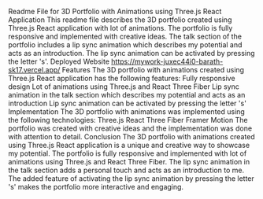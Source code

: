 Readme File for 3D Portfolio with Animations using Three.js React Application
This readme file describes the 3D portfolio created using Three.js React application with lot of animations. The portfolio is fully responsive and implemented with creative ideas. The talk section of the portfolio includes a lip sync animation which describes my potential and acts as an introduction. The lip sync animation can be activated by pressing the letter 's'.
Deployed Website
https://mywork-juxec44i0-barath-sk17.vercel.app/
Features
The 3D portfolio with animations created using Three.js React application has the following features:
Fully responsive design
Lot of animations using Three.js and React Three Fiber
Lip sync animation in the talk section which describes my potential and acts as an introduction
Lip sync animation can be activated by pressing the letter 's'
Implementation
The 3D portfolio with animations was implemented using the following technologies:
Three.js
React Three Fiber
Framer Motion
The portfolio was created with creative ideas and the implementation was done with attention to detail.
Conclusion
The 3D portfolio with animations created using Three.js React application is a unique and creative way to showcase my potential. The portfolio is fully responsive and implemented with lot of animations using Three.js and React Three Fiber. The lip sync animation in the talk section adds a personal touch and acts as an introduction to me. The added feature of activating the lip sync animation by pressing the letter 's' makes the portfolio more interactive and engaging.
